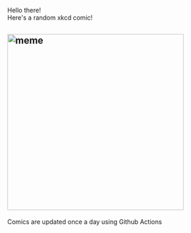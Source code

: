 Hello there! <br>Here's a random xkcd comic!<br>
## <img src="https://imgs.xkcd.com/comics/ten_years.png" alt="meme" width="400"/><br>
Comics are updated once a day using Github Actions